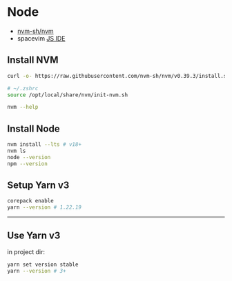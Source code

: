 # Node

- [nvm-sh/nvm](https://github.com/nvm-sh/nvm)
- spacevim [JS IDE](https://spacevim.org/use-vim-as-a-javascript-ide/)

## Install NVM

```bash
curl -o- https://raw.githubusercontent.com/nvm-sh/nvm/v0.39.3/install.sh | bash

# ~/.zshrc
source /opt/local/share/nvm/init-nvm.sh

nvm --help
```

## Install Node

```bash
nvm install --lts # v18+
nvm ls
node --version
npm --version
```

## Setup Yarn v3

```bash
corepack enable
yarn --version # 1.22.19
```

---

## Use Yarn v3

in project dir:

```bash
yarn set version stable
yarn --version # 3+
```
